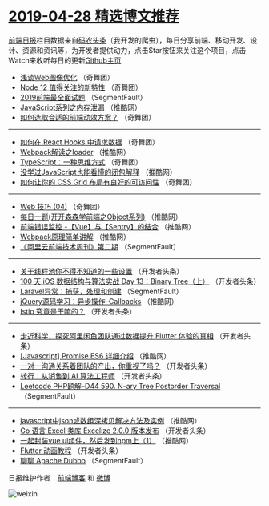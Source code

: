 # [2019-04-28 精选博文推荐](https://toutiao.qdkfweb.cn/date/2019/04/28)

[前端日报](https://qdkfweb.cn/c/news)栏目数据来自[码农头条](https://toutiao.qdkfweb.cn/)（我开发的爬虫），每日分享前端、移动开发、设计、资源和资讯等，为开发者提供动力，点击Star按钮来关注这个项目，点击Watch来收听每日的更新[Github主页](https://github.com/kujian/frontendDaily)
* [浅谈Web图像优化](https://toutiao.qdkfweb.cn/54529.html) （奇舞团）
* [Node 12 值得关注的新特性](https://toutiao.qdkfweb.cn/108771.html) （奇舞团）
* [2019前端最全面试题](https://toutiao.qdkfweb.cn/109134.html) （SegmentFault）
* [JavaScript系列之内存泄漏](https://toutiao.qdkfweb.cn/109174.html) （推酷网）
* [如何选取合适的前端动效方案？](https://toutiao.qdkfweb.cn/109187.html) （奇舞团）

***
* [如何在 React Hooks 中请求数据](https://toutiao.qdkfweb.cn/109188.html) （奇舞团）
* [Webpack解读之loader](https://toutiao.qdkfweb.cn/109178.html) （推酷网）
* [TypeScript：一种思维方式](https://toutiao.qdkfweb.cn/109183.html) （奇舞团）
* [没学过JavaScript也能看懂的闭包解释](https://toutiao.qdkfweb.cn/109172.html) （推酷网）
* [如何让你的 CSS Grid 布局有良好的可访问性](https://toutiao.qdkfweb.cn/109185.html) （奇舞团）

***
* [Web 技巧 (04)](https://toutiao.qdkfweb.cn/109186.html) （奇舞团）
* [每日一题(开开森森学前端之Object系列)](https://toutiao.qdkfweb.cn/109177.html) （推酷网）
* [前端错误监控 -【Vue】与【Sentry】的结合](https://toutiao.qdkfweb.cn/109179.html) （推酷网）
* [Webpack原理简单讲解](https://toutiao.qdkfweb.cn/109170.html) （推酷网）
* [《阿里云前端技术周刊》第二期](https://toutiao.qdkfweb.cn/109128.html) （SegmentFault）

***
* [关于线程池你不得不知道的一些设置](https://toutiao.qdkfweb.cn/109153.html) （开发者头条）
* [100 天 iOS 数据结构与算法实战 Day 13：Binary Tree（上）](https://toutiao.qdkfweb.cn/109154.html) （开发者头条）
* [Laravel异常：捕获，处理和创建](https://toutiao.qdkfweb.cn/109133.html) （SegmentFault）
* [jQuery源码学习：异步操作&#8211;Callbacks](https://toutiao.qdkfweb.cn/109167.html) （推酷网）
* [Istio 究竟是干嘛的？](https://toutiao.qdkfweb.cn/109144.html) （开发者头条）

***
* [走近科学，探究阿里闲鱼团队通过数据提升 Flutter 体验的真相](https://toutiao.qdkfweb.cn/109155.html) （开发者头条）
* [[Javascript] Promise ES6 详细介绍](https://toutiao.qdkfweb.cn/109168.html) （推酷网）
* [一对一沟通关系着团队的产出，你重视了吗？](https://toutiao.qdkfweb.cn/109145.html) （开发者头条）
* [转行：从销售到 AI 算法工程师](https://toutiao.qdkfweb.cn/109156.html) （开发者头条）
* [Leetcode PHP题解&#8211;D44 590. N-ary Tree Postorder Traversal](https://toutiao.qdkfweb.cn/109135.html) （SegmentFault）

***
* [javascript中json或数组深拷贝解决方法及实例](https://toutiao.qdkfweb.cn/109169.html) （推酷网）
* [Go 语言 Excel 类库 Excelize 2.0.0 版本发布](https://toutiao.qdkfweb.cn/109146.html) （开发者头条）
* [一起封装vue ui组件，然后发到npm上（1）](https://toutiao.qdkfweb.cn/109180.html) （推酷网）
* [Flutter 动画教程](https://toutiao.qdkfweb.cn/109157.html) （开发者头条）
* [聊聊 Apache Dubbo](https://toutiao.qdkfweb.cn/109136.html) （SegmentFault）

日报维护作者：[前端博客](https://qdkfweb.cn/) 和 [微博](https://qdkfweb.cn/go/weibo)

![weixin](https://user-images.githubusercontent.com/3055447/38468989-651132ac-3b80-11e8-8e6b-15122322a9d7.png)